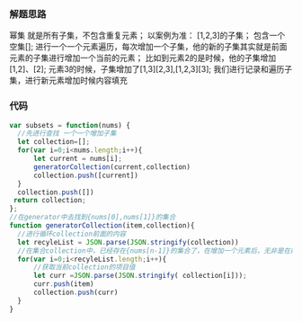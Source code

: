 ### 解题思路
  
  幂集 就是所有子集，不包含重复元素；
  以案例为准：
  [1,2,3]的子集；
  包含一个空集[];
  进行一个一个元素遍历，每次增加一个子集，他的新的子集其实就是前面元素的子集进行增加一个当前的元素；
   比如到元素2的是时候，他的子集增加[1,2]、[2];
   元素3的时候，子集增加了[1,3][2,3],[1,2,3][3];
 我们进行记录和遍历子集，进行新元素增加时候内容填充
### 代码

```javascript
var subsets = function(nums) { 
  //先进行查找 一个一个增加子集
  let collection=[];
  for(var i=0;i<nums.length;i++){
      let current = nums[i]; 
      generatorCollection(current,collection)
      collection.push([current]) 
  } 
  collection.push([])
 return collection;
};
//在generator中去找到{nums[0],nums[1]}的集合
function generatorCollection(item,collection){
  //进行循环collection前面的内容
  let recyleList = JSON.parse(JSON.stringify(collection))
  //在集合collection中，已经存在{nums[n-1]}的集合了，在增加一个元素后，无非是在前面的集合中再次增加寻找子集；
  for(var i=0;i<recyleList.length;i++){
      //获取当前collection的项目值
      let curr =JSON.parse(JSON.stringify( collection[i]));
      curr.push(item)
      collection.push(curr)
  } 
}
```